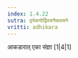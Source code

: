 ```yaml
---
index: 1.4.22
sutra: द्व्येकयोर्द्विवचनैकवचने
vritti: adhikara
---
```


 आकडारात् एका संज्ञा [1|4|1] 